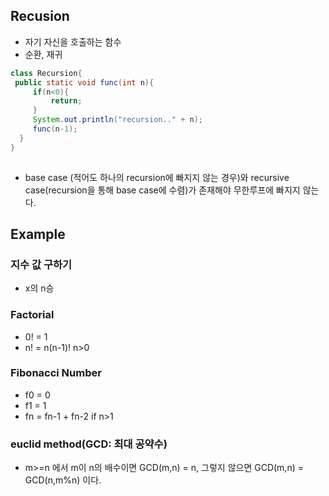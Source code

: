 ## Recusion

- 자기 자신을 호출하는 함수
- 순환, 재귀


```java
class Recursion{
 public static void func(int n){
     if(n<0){
         return;
     }
     System.out.println("recursion.." + n);
     func(n-1);
  }   
}
 
```
- base case (적어도 하나의 recursion에 빠지지 않는 경우)와 recursive case(recursion을 통해 base case에 수렴)가 존재해야 무한루프에 빠지지 않는다.


## Example

### 지수 값 구하기
- x의 n승

### Factorial
- 0! = 1
- n! = n(n-1)!  n>0


### Fibonacci Number
- f0 = 0
- f1 = 1
- fn = fn-1 + fn-2    if n>1


### euclid method(GCD: 최대 공약수)

- m>=n 에서 m이 n의 배수이면 GCD(m,n) = n, 그렇지 않으면 GCD(m,n) = GCD(n,m%n) 이다.




